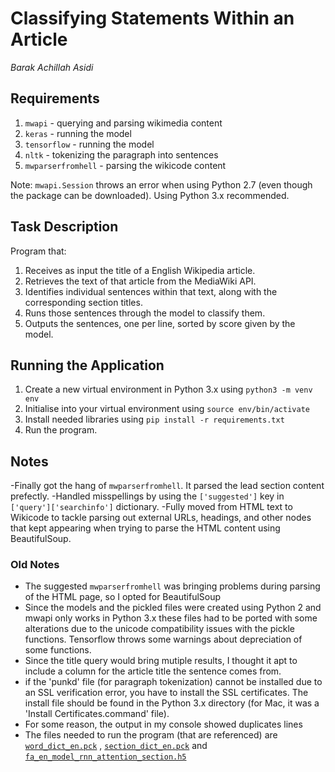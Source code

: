 # Classifying Statements Within an Article 
*Barak Achillah Asidi*

## Requirements
1. `mwapi` - querying and parsing wikimedia content
2. `keras` - running the model
3. `tensorflow` - running the model
5. `nltk` - tokenizing the paragraph into sentences
6. `mwparserfromhell` - parsing the wikicode content

Note: `mwapi.Session` throws an error when using Python 2.7 (even though the package can be downloaded). Using Python 3.x recommended.

## Task Description
Program that:
1. Receives as input the title of a English Wikipedia article.
2. Retrieves the text of that article from the MediaWiki API.
3. Identifies individual sentences within that text, along with the corresponding section titles.
4. Runs those sentences through the model to classify them.
5. Outputs the sentences, one per line, sorted by score given by the model.

## Running the Application
1. Create a new virtual environment in Python 3.x using `python3 -m venv env`
2. Initialise into your virtual environment using `source env/bin/activate`
2. Install needed libraries using `pip install -r requirements.txt`
4. Run the program.

## Notes
-Finally got the hang of `mwparserfromhell`. It parsed the lead section content prefectly.
-Handled misspellings by using the `['suggested']` key in `['query']['searchinfo']` dictionary.
-Fully moved from HTML text to Wikicode to tackle parsing out external URLs, headings, and other nodes that kept appearing when trying to parse the HTML content using BeautifulSoup.



### Old Notes
 - The suggested `mwparserfromhell` was bringing problems during parsing of the HTML page, so I opted for BeautifulSoup
 - Since the models and the pickled files were created using Python 2 and mwapi only works in Python 3.x these files had to be ported with some alterations due to the unicode compatibility issues with the pickle functions. Tensorflow throws some warnings about depreciation of some functions.
 - Since the title query would bring mutiple results, I thought it apt to include a column for the article title the sentence comes from.
 - if the 'punkd' file (for paragraph tokenization) cannot be installed due to an SSL verification error, you have to install the SSL certificates. The install file should be found in the Python 3.x directory (for Mac, it was a 'Install Certificates.command' file).
 - For some reason, the output in my console showed duplicates lines
 - The files needed to run the program (that are referenced) are [`word_dict_en.pck`](https://drive.google.com/drive/folders/1dlocPHPz6Giv9nS8rR4t6kes8nlJ3inX?usp=sharing) , [`section_dict_en.pck`](https://drive.google.com/drive/folders/1dlocPHPz6Giv9nS8rR4t6kes8nlJ3inX?usp=sharing) and [`fa_en_model_rnn_attention_section.h5`](https://drive.google.com/drive/folders/166ok0FmW-SiMNJl9ZYpeVjc8BeO1195W?usp=sharing)
  
 